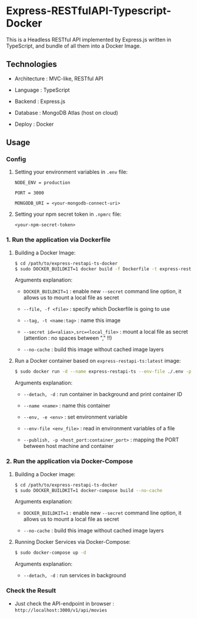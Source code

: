 # Express-RESTfulAPI-Typescript-Docker

This is a Headless RESTful API implemented by Express.js written in TypeScript, and bundle of all them into a Docker Image.

## Technologies

- Architecture : MVC-like, RESTful API

- Language : TypeScript

- Backend : Express.js

- Database : MongoDB Atlas (host on cloud)

- Deploy : Docker

## Usage

### Config

1. Setting your environment variables in `.env` file:

    ```.env
    NODE_ENV = production

    PORT = 3000

    MONGODB_URI = <your-mongodb-connect-uri>
    ```

2. Setting your npm secret token in `.npmrc` file:

    ```.npmrc
    <your-npm-secret-token>
    ```

### 1. Run the application via Dockerfile

1. Building a Docker Image:

    ```bash
    $ cd /path/to/express-restapi-ts-docker
    $ sudo DOCKER_BUILDKIT=1 docker build -f Dockerfile -t express-restapi-ts:latest --secret id=npmrc,src=./.npmrc --no-cache ./
    ```

    Arguments explanation:

    - `DOCKER_BUILDKIT=1` : enable new `--secret` command line option, it allows us to mount a local file as secret

    - `--file, -f <file>` : specify which Dockerfile is going to use

    - `--tag, -t <name:tag>` : name this image

    - `--secret id=<alias>,src=<local_file>` : mount a local file as secret (attention : no spaces between "," !!)

    - `--no-cache` : build this image without cached image layers

2. Run a Docker container based on `express-restapi-ts:latest` image:

    ```bash
    $ sudo docker run -d --name express-restapi-ts --env-file ./.env -p 3000:3000 express-restapi-ts:latest
    ```

    Arguments explanation:

    - `--detach, -d` : run container in background and print container ID

    - `--name <name>` : name this container

    - `--env, -e <env>` : set environment variable

    - `--env-file <env_file>` : read in environment variables of a file

    - `--publish, -p <host_port:container_port>` : mapping the PORT between host machine and container

### 2. Run the application via Docker-Compose

1. Building a Docker image:

    ```bash
    $ cd /path/to/express-restapi-ts-docker
    $ sudo DOCKER_BUILDKIT=1 docker-compose build --no-cache
    ```

    Arguments explanation:

    - `DOCKER_BUILDKIT=1` : enable new `--secret` command line option, it allows us to mount a local file as secret

    - `--no-cache` : build this image without cached image layers

2. Running Docker Services via Docker-Compose:

    ```bash
    $ sudo docker-compose up -d
    ```

    Arguments explanation:

    - `--detach, -d` : run services in background

### Check the Result

- Just check the API-endpoint in browser : `http://localhost:3000/v1/api/movies`
